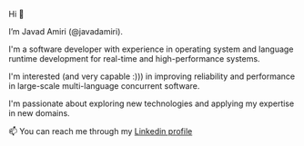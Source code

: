 Hi 👋 

I’m Javad Amiri (@javadamiri).

I'm a software developer with experience in operating system and language runtime development for real-time and high-performance systems.

I'm interested (and very capable :))) in improving reliability and performance in large-scale multi-language concurrent software.

I'm passionate about exploring new technologies and applying my expertise in new domains. 


📫 You can reach me through my [Linkedin profile](https://www.linkedin.com/in/javad-amiri/)

<!---
javadamiri/javadamiri is a ✨ special ✨ repository because its `README.md` (this file) appears on your GitHub profile.
You can click the Preview link to take a look at your changes.
--->
